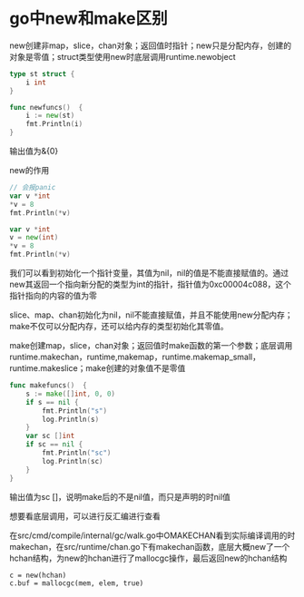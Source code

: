 # go中new和make区别

new创建非map，slice，chan对象；返回值时指针；new只是分配内存，创建的对象是零值；struct类型使用new时底层调用runtime.newobject

```go
type st struct {
	i int
}

func newfuncs()  {
	i := new(st)
	fmt.Println(i)
}
```

输出值为&{0}

new的作用

```go
// 会报panic
var v *int
*v = 8
fmt.Println(*v)

var v *int
v = new(int)
*v = 8
fmt.Println(*v)
```

我们可以看到初始化一个指针变量，其值为nil，nil的值是不能直接赋值的。通过new其返回一个指向新分配的类型为int的指针，指针值为0xc00004c088，这个指针指向的内容的值为零



slice、map、chan初始化为nil，nil不能直接赋值，并且不能使用new分配内存；make不仅可以分配内存，还可以给内存的类型初始化其零值。



make创建map，slice，chan对象；返回值时make函数的第一个参数；底层调用runtime.makechan，runtime,makemap，runtime.makemap_small，runtime.makeslice；make创建的对象值不是零值

```go
func makefuncs()  {
	s := make([]int, 0, 0)
	if s == nil {
		fmt.Println("s")
		log.Println(s)
	}
	var sc []int
	if sc == nil {
		fmt.Println("sc")
		log.Println(sc)
	}
}
```

输出值为sc  []，说明make后的不是nil值，而只是声明的时nil值



想要看底层调用，可以进行反汇编进行查看

在src/cmd/compile/internal/gc/walk.go中OMAKECHAN看到实际编译调用的时makechan，在src/runtime/chan.go下有makechan函数，底层大概new了一个hchan结构，为new的hchan进行了mallocgc操作，最后返回new的hchan结构

```
c = new(hchan)
c.buf = mallocgc(mem, elem, true)
```



